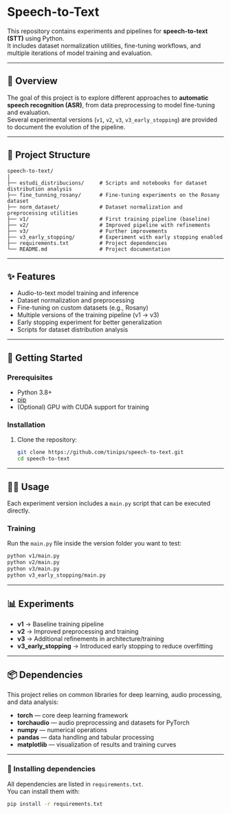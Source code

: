 # Speech-to-Text

This repository contains experiments and pipelines for **speech-to-text (STT)** using Python.  
It includes dataset normalization utilities, fine-tuning workflows, and multiple iterations of model training and evaluation.

---

## 📖 Overview

The goal of this project is to explore different approaches to **automatic speech recognition (ASR)**, from data preprocessing to model fine-tuning and evaluation.  
Several experimental versions (`v1`, `v2`, `v3`, `v3_early_stopping`) are provided to document the evolution of the pipeline.

---

## 📂 Project Structure

```text
speech-to-text/
│
├── estudi_distribucions/     # Scripts and notebooks for dataset distribution analysis
├── fine_tunning_rosany/      # Fine-tuning experiments on the Rosany dataset
├── norm_dataset/             # Dataset normalization and preprocessing utilities
├── v1/                       # First training pipeline (baseline)
├── v2/                       # Improved pipeline with refinements
├── v3/                       # Further improvements
├── v3_early_stopping/        # Experiment with early stopping enabled
├── requirements.txt          # Project dependencies
└── README.md                 # Project documentation
```
---
## ✨ Features

- Audio-to-text model training and inference  
- Dataset normalization and preprocessing  
- Fine-tuning on custom datasets (e.g., Rosany)  
- Multiple versions of the training pipeline (v1 → v3)  
- Early stopping experiment for better generalization  
- Scripts for dataset distribution analysis  

---
## 🚀 Getting Started

### Prerequisites
- Python 3.8+  
- [pip](https://pip.pypa.io/en/stable/)  
- (Optional) GPU with CUDA support for training  

### Installation
1. Clone the repository:
   ```bash
   git clone https://github.com/tinips/speech-to-text.git
   cd speech-to-text

---
## 🧑‍💻 Usage

Each experiment version includes a `main.py` script that can be executed directly.

### Training
Run the `main.py` file inside the version folder you want to test:
```bash
python v1/main.py
python v2/main.py
python v3/main.py
python v3_early_stopping/main.py
```
---

## 📊 Experiments

- **v1** → Baseline training pipeline  
- **v2** → Improved preprocessing and training  
- **v3** → Additional refinements in architecture/training  
- **v3_early_stopping** → Introduced early stopping to reduce overfitting  

---
## 📦 Dependencies

This project relies on common libraries for deep learning, audio processing, and data analysis:

- **torch** — core deep learning framework  
- **torchaudio** — audio preprocessing and datasets for PyTorch  
- **numpy** — numerical operations  
- **pandas** — data handling and tabular processing  
- **matplotlib** — visualization of results and training curves  

---

### 📄 Installing dependencies

All dependencies are listed in `requirements.txt`.  
You can install them with:

```bash
pip install -r requirements.txt


